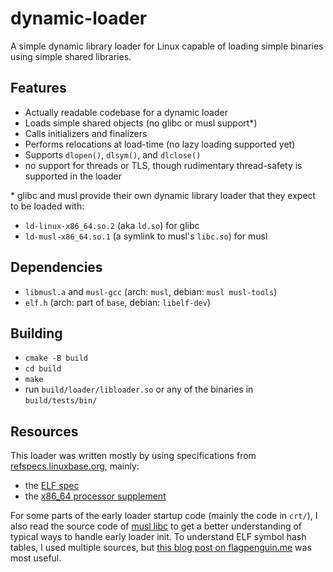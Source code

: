 # dynamic-loader

A simple dynamic library loader for Linux capable of loading simple binaries using simple shared libraries.

## Features

- Actually readable codebase for a dynamic loader
- Loads simple shared objects (no glibc or musl support\*)
- Calls initializers and finalizers
- Performs relocations at load-time (no lazy loading supported yet)
- Supports `dlopen()`, `dlsym()`, and `dlclose()`
- no support for threads or TLS, though rudimentary thread-safety is supported
  in the loader

\* glibc and musl provide their own dynamic library loader that they expect to
be loaded with:
- `ld-linux-x86_64.so.2` (aka `ld.so`) for glibc
- `ld-musl-x86_64.so.1` (a symlink to musl's `libc.so`) for musl

## Dependencies

- `libmusl.a` and `musl-gcc` (arch: `musl`, debian: `musl musl-tools`)
- `elf.h` (arch: part of `base`, debian: `libelf-dev`)

## Building

- `cmake -B build`
- `cd build`
- `make`
- run `build/loader/libloader.so` or any of the binaries in `build/tests/bin/`

## Resources

This loader was written mostly by using specifications from [refspecs.linuxbase.org](https://refspecs.linuxbase.org/), mainly:

- the [ELF spec](https://refspecs.linuxfoundation.org/elf/elf.pdf)
- the [x86\_64 processor supplement](https://refspecs.linuxfoundation.org/elf/x86_64-abi-0.95.pdf)

For some parts of the early loader startup code (mainly the code in `crt/`), I also read the source code of [musl libc](musl-libc.org/) to get a better understanding of typical ways to handle early loader init. To understand ELF symbol hash tables, I used multiple sources, but [this blog post on flagpenguin.me](https://flapenguin.me/elf-dt-hash) was most useful.
